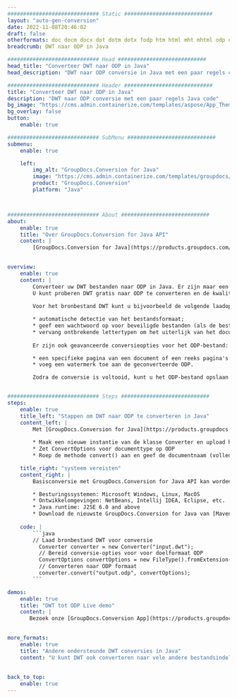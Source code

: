 ```yaml
---
############################# Static ############################
layout: "auto-gen-conversion"
date: 2022-11-08T20:46:02
draft: false
otherformats: doc docm docx dot dotm dotx fodp htm html mht mhtml odp odt otp pot potm potx pps ppsm ppsx ppt pptm pptx rtf
breadcrumb: DWT naar ODP in Java

############################# Head ############################
head_title: "Converteer DWT naar ODP in Java"
head_description: "DWT naar ODP conversie in Java met een paar regels code. Converteer meer dan 160 bestandsindelingen met de GroupDocs-documentconversie-API voor Java"

############################# Header ############################
title: "Converteer DWT naar ODP in Java"
description: "DWT naar ODP conversie met een paar regels Java code"
bg_image: "https://cms.admin.containerize.com/templates/aspose/App_Themes/V3/images/bg/header1.png"
bg_overlay: false
button:
    enable: true

############################# SubMenu ############################
submenu:
    enable: true

    left:
        img_alt: "GroupDocs.Conversion for Java"
        image: "https://cms.admin.containerize.com/templates/groupdocs/images/product-logos/90x90-noborder/groupdocs-conversion-java.png"
        product: "GroupDocs.Conversion"
        platform: "Java"



############################# About ############################
about:
    enable: true
    title: "Over GroupDocs.Conversion for Java API"
    content: |
        [GroupDocs.Conversion for Java](https://products.groupdocs.com/conversion/java/) is een geavanceerde conversie-API voor bestandsindelingen voor het converteren tussen populaire afbeeldings- en documentindelingen zoals Microsoft Office, OpenDocument, PDF, HTML, e-mail, CAD. en nog veel meer met slechts een paar regels code. De native API detecteert automatisch de formaten van de originele documenten en biedt veel opties voor het aanpassen van de geconverteerde documenten. Naast de functie om informatie uit een document te extraheren, ondersteunt het standaard ook het cachen van de conversieresultaten naar de lokale schijf. Elk type cacheopslag kan echter worden ondersteund door de juiste interfaces te implementeren - Amazon S3, Dropbox, Google Drive, Windows Azure, Reddis of andere.
    

overview:
    enable: true
    content: |
        Converteer uw DWT bestanden naar ODP in Java. Er zijn maar een paar regels Java code nodig op elk platform naar keuze, zoals Windows, Linux, macOS.
        U kunt proberen DWT gratis naar ODP te converteren en de kwaliteit van de conversieresultaten te evalueren. Naast eenvoudige scripts voor bestandsconversie, kunt u meer geavanceerde opties proberen voor het laden van het DWT-bronbestand en het opslaan van de ODP-uitvoer. 
        
        Voor het bronbestand DWT kunt u bijvoorbeeld de volgende laadopties gebruiken:

        * automatische detectie van het bestandsformaat;
        * geef een wachtwoord op voor beveiligde bestanden (als de bestandsindeling dit ondersteunt);
        * vervang ontbrekende lettertypen om het uiterlijk van het document te behouden.
        
        Er zijn ook geavanceerde conversieopties voor het ODP-bestand:

        * een specifieke pagina van een document of een reeks pagina's converteren;
        * voeg een watermerk toe aan de geconverteerde ODP.

        Zodra de conversie is voltooid, kunt u het ODP-bestand opslaan in uw lokale bestandspad of in opslag van derden, zoals FTP, Amazon S3, Google Drive, Dropbox enz. Let op - om DWT te converteren tot ODP, hoeft u geen extra software te installeren, zoals MS Office, Open Office, Adobe Acrobat Reader etc.


############################# Steps ############################
steps:
    enable: true
    title_left: "Stappen om DWT naar ODP te converteren in Java"
    content_left: |
        Met [GroupDocs.Conversion for Java](https://products.groupdocs.com/conversion/java/) kunnen ontwikkelaars het DWT-bestand eenvoudig converteren naar ODP met een paar regels code.
        
        * Maak een nieuwe instantie van de klasse Converter en upload het bestand DWT met het volledige pad
        * Zet ConvertOptions voor documenttype op ODP
        * Roep de methode convert() aan en geef de documentnaam (volledig pad) en formaat (ODP) door als parameter

    title_right: "systeem vereisten"
    content_right: |
        Basisconversie met GroupDocs.Conversion for Java API kan worden gedaan met slechts een paar regels code. Onze API's worden ondersteund op alle belangrijke platforms en besturingssystemen. Voordat u de onderstaande code uitvoert, moet u ervoor zorgen dat de volgende vereisten op uw systeem zijn geïnstalleerd.

        * Besturingssystemen: Microsoft Windows, Linux, MacOS
        * Ontwikkelomgevingen: NetBeans, Intellij IDEA, Eclipse, etc.
        * Java runtime: J2SE 6.0 and above
        * Download de nieuwste GroupDocs.Conversion for Java van [Maven](https://repository.groupdocs.com/webapp/#/artifacts/browse/tree/General/repo/com/groupdocs/groupdocs-conversion)
         
    code: |
        ```java    
        // Laad bronbestand DWT voor conversie
          Converter converter = new Converter("input.dwt");
          // Bereid conversie-opties voor voor doelformaat ODP
          ConvertOptions convertOptions = new FileType().fromExtension("odp").getConvertOptions();
          // Converteren naar ODP formaat
          converter.convert("output.odp", convertOptions);
        ```

demos:
    enable: true
    title: "DWT tot ODP Live demo"
    content: |
       Bezoek onze [GroupDocs.Conversion App](https://products.groupdocs.app/conversion/family) website en probeer DWT naar ODP conversie nu. De gratis demo heeft de volgende voordelen:
          

more_formats:
    enable: true
    title: "Andere ondersteunde DWT conversies in Java"
    content: "U kunt DWT ook converteren naar vele andere bestandsindelingen. Zie de lijst hieronder."
       
       
back_to_top:
    enable: true
---
```

